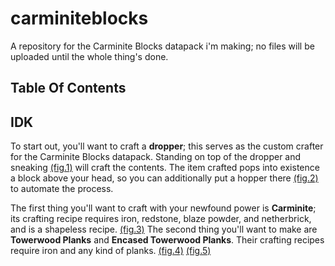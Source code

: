 # carminiteblocks
A repository for the Carminite Blocks datapack i'm making; no files will be uploaded until the whole thing's done.

## Table Of Contents

## IDK

To start out, you'll want to craft a **dropper**;  this serves as the custom crafter for the Carminite Blocks datapack. Standing on top of the dropper and sneaking [(fig.1)](https://media.discordapp.net/attachments/761101923088334861/761104099626188810/2020-10-01_14.40.34_copy.png) will craft the contents. The item crafted pops into existence a block above your head, so you can additionally put a hopper there [(fig.2)](https://media.discordapp.net/attachments/761101923088334861/761104098514436136/2020-10-01_14.45.40_copy.png?width=490&height=1195) to automate the process.

The first thing you'll want to craft with your newfound power is **Carminite**; its crafting recipe requires iron, redstone, blaze powder, and netherbrick, and is a shapeless recipe. [(fig.3)](https://media.discordapp.net/attachments/761101923088334861/761105792237436938/Screenshot_2020-10-01_at_14.56.01.png) The second thing you'll want to make are **Towerwood Planks** and **Encased Towerwood Planks**. Their crafting recipes require iron and any kind of planks. [(fig.4)](https://media.discordapp.net/attachments/761101923088334861/761107489600569344/Screenshot_2020-10-01_at_15.03.45.png) [(fig.5)](https://media.discordapp.net/attachments/761101923088334861/761107489600569344/Screenshot_2020-10-01_at_15.03.45.png)
